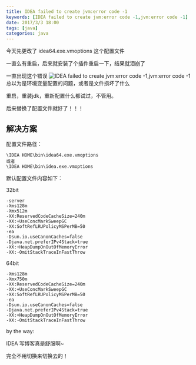 ```yaml
---
title: IDEA failed to create jvm:error code -1
keywords: [IDEA failed to create jvm:error code -1,jvm:error code -1]
date: 2017/3/3 18:00
tags: [java]
categories: java
---
```

今天先更改了 idea64.exe.vmoptions 这个配置文件

一直么有重启，后来就安装了个插件重启一下，结果就泪崩了

一直出现这个错误
<img src="http://wx4.sinaimg.cn/mw690/b2e389b6gy1fd9suz8h9dj20db06ujr9.jpg"  alt="IDEA failed to create jvm:error code -1,jvm:error code -1" />
总以为是环境变量配置的问题，或者是文件损坏了什么

重启，重装jdk，重新配置什么都试过，不管用。

后来替换了配置文件就好了！！！

解决方案
---

配置文件路径：
```
\IDEA HOME\bin\idea64.exe.vmoptions
或者
\IDEA HOME\bin\idea.exe.vmoptions
```
默认配置文件内容如下：

32bit
```
-server
-Xms128m
-Xmx512m
-XX:ReservedCodeCacheSize=240m
-XX:+UseConcMarkSweepGC
-XX:SoftRefLRUPolicyMSPerMB=50
-ea
-Dsun.io.useCanonCaches=false
-Djava.net.preferIPv4Stack=true
-XX:+HeapDumpOnOutOfMemoryError
-XX:-OmitStackTraceInFastThrow
```
64bit
```
-Xms128m
-Xmx750m
-XX:ReservedCodeCacheSize=240m
-XX:+UseConcMarkSweepGC
-XX:SoftRefLRUPolicyMSPerMB=50
-ea
-Dsun.io.useCanonCaches=false
-Djava.net.preferIPv4Stack=true
-XX:+HeapDumpOnOutOfMemoryError
-XX:-OmitStackTraceInFastThrow
```

by the way:

IDEA 写博客真是舒服啊~

完全不用切换来切换去的！